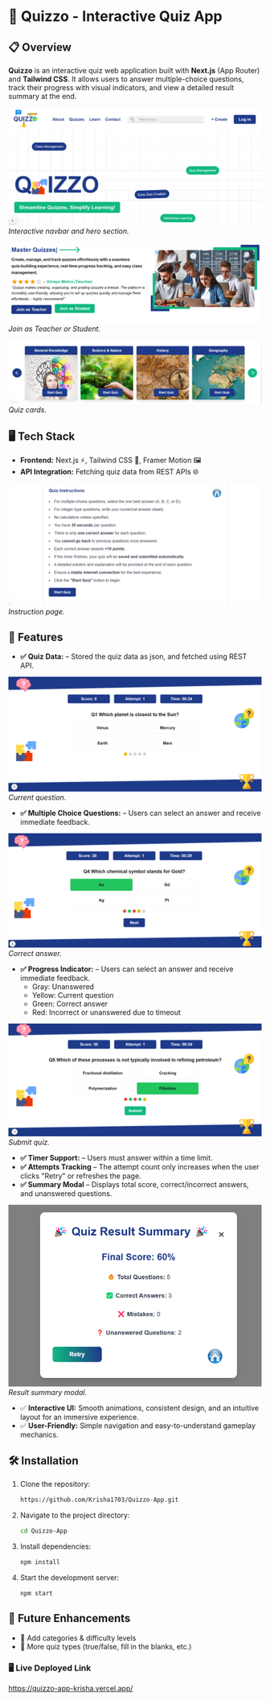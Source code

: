# 🎯 Quizzo - Interactive Quiz App

## 📋 Overview
**Quizzo** is an interactive quiz web application built with **Next.js** (App Router) and **Tailwind CSS**. It allows users to answer multiple-choice questions, track their progress with visual indicators, and view a detailed result summary at the end.

![quiz-1.png](/public/Screenshots/hero.png)
*Interactive navbar and hero section.*

![quiz-2.png](/public/Screenshots/join.png)
*Join as Teacher or Student.*

![quiz-3.png](/public/Screenshots/cards.png)
*Quiz cards.*

## 🖥️ Tech Stack
- **Frontend:** Next.js ⚡, Tailwind CSS 🎨, Framer Motion 🖼️
- **API Integration:** Fetching quiz data from REST APIs 🌐

![quiz-4.png](/public/Screenshots/instruction.png)
*Instruction page.*

## 🚀 Features
- **✅ Quiz Data:** – Stored the quiz data as json, and fetched using REST API.

![quiz-5.png](/public/Screenshots/current-question.png)
*Current question.*

- **✅ Multiple Choice Questions:** – Users can select an answer and receive immediate feedback.

![quiz-6.png](/public/Screenshots/correct.png)
*Correct answer.*

- **✅ Progress Indicator:** – Users can select an answer and receive immediate feedback.
    - Gray: Unanswered
    - Yellow: Current question
    - Green: Correct answer
    - Red: Incorrect or unanswered due to timeout

![quiz-7.png](/public/Screenshots/submit.png)
*Submit quiz.*

- **✅ Timer Support:** – Users must answer within a time limit.
- **✅ Attempts Tracking** – The attempt count only increases when the user clicks "Retry" or refreshes the page.
- **✅ Summary Modal** – Displays total score, correct/incorrect answers, and unanswered questions.

![quiz-8.png](/public/Screenshots/result.png)
*Result summary modal.*

- ✅ **Interactive UI:** Smooth animations, consistent design, and an intuitive layout for an immersive experience.
- ✅ **User-Friendly:** Simple navigation and easy-to-understand gameplay mechanics.

## 🛠️ Installation
1. Clone the repository:
   ```bash
   https://github.com/Krisha1703/Quizzo-App.git
   ```
2. Navigate to the project directory:
   ```bash
   cd Quizzo-App
   ```
3. Install dependencies:
   ```bash
   npm install
   ```
4. Start the development server:
   ```bash
   npm start
   ```
## 📢 Future Enhancements
- 🚀 Add categories & difficulty levels
- 🚀 More quiz types (true/false, fill in the blanks, etc.)

### 🖥️ Live Deployed Link
https://quizzo-app-krisha.vercel.app/


